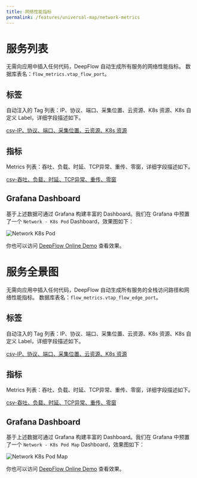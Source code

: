 ```yaml
---
title: 网络性能指标
permalink: /features/universal-map/network-metrics
---
```


# 服务列表

无需向应用中插入任何代码，DeepFlow 自动生成所有服务的网络性能指标。
数据库表名：`flow_metrics.vtap_flow_port`。

## 标签

自动注入的 Tag 列表：IP、协议、端口、采集位置、云资源、K8s 资源、K8s 自定义 Label，详细字段描述如下。

[csv-IP、协议、端口、采集位置、云资源、K8s 资源](https://raw.githubusercontent.com/deepflowio/deepflow/main/server/querier/db_descriptions/clickhouse/tag/flow_metrics/vtap_flow_port.ch)

## 指标

Metrics 列表：吞吐、负载、时延、TCP异常、重传、零窗，详细字段描述如下。

[csv-吞吐、负载、时延、TCP异常、重传、零窗](https://raw.githubusercontent.com/deepflowio/deepflow/main/server/querier/db_descriptions/clickhouse/metrics/flow_metrics/vtap_flow_port.ch)

## Grafana Dashboard

基于上述数据可通过 Grafana 构建丰富的 Dashboard。我们在 Grafana 中预置了一个 `Network - K8s Pod` Dashboard，效果图如下：

![Network K8s Pod](https://yunshan-guangzhou.oss-cn-beijing.aliyuncs.com/pub/pic/2022082363044143504e0.png)

你也可以访问 [DeepFlow Online Demo](https://ce-demo.deepflow.yunshan.net/d/Network_K8s_Pod/network-k8s-pod?var-namespace=deepflow-otel-grpc-demo&from=deepflow-doc) 查看效果。

# 服务全景图

无需向应用中插入任何代码，DeepFlow 自动生成所有服务的全栈访问路径和网络性能指标。
数据库表名：`flow_metrics.vtap_flow_edge_port`。

## 标签

自动注入的 Tag 列表：IP、协议、端口、采集位置、云资源、K8s 资源、K8s 自定义 Label，详细字段描述如下。

[csv-IP、协议、端口、采集位置、云资源、K8s 资源](https://raw.githubusercontent.com/deepflowio/deepflow/main/server/querier/db_descriptions/clickhouse/tag/flow_metrics/vtap_flow_edge_port.ch)

## 指标

Metrics 列表：吞吐、负载、时延、TCP异常、重传、零窗，详细字段描述如下。

[csv-吞吐、负载、时延、TCP异常、重传、零窗](https://raw.githubusercontent.com/deepflowio/deepflow/main/server/querier/db_descriptions/clickhouse/metrics/flow_metrics/vtap_flow_edge_port.ch)

## Grafana Dashboard

基于上述数据可通过 Grafana 构建丰富的 Dashboard。我们在 Grafana 中预置了一个 `Network - K8s Pod Map` Dashboard，效果图如下：

![Network K8s Pod Map](https://yunshan-guangzhou.oss-cn-beijing.aliyuncs.com/pub/pic/2022082363044143e589f.png)

你也可以访问 [DeepFlow Online Demo](https://ce-demo.deepflow.yunshan.net/d/Network_K8s_Pod_Map/network-k8s-pod-map?var-namespace=deepflow-otel-grpc-demo&from=deepflow-doc) 查看效果。

